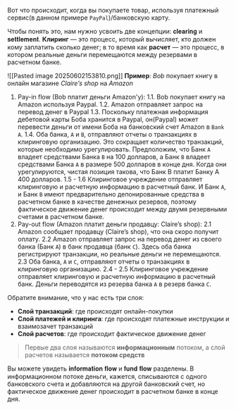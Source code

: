 
Вот что происходит, когда вы покупаете товар, используя платежный сервис(в данном примере `PayPal`)/банковскую карту.

Чтобы понять это, нам нужно усвоить две концепции: 𝐜𝐥𝐞𝐚𝐫𝐢𝐧𝐠 и 𝐬𝐞𝐭𝐭𝐥𝐞𝐦𝐞𝐧𝐭. **Клиринг** — это процесс, который вычисляет, кто должен кому заплатить
сколько денег; в то время как **расчет** — это процесс, в котором реальные деньги
перемещаются между резервами в расчетном банке.

![[Pasted image 20250602153810.png]]
**Пример**: *Bob* покупает книгу в онлайн магазине *Claire’s shop* на *Amazon*

1. Pay-in flow (Bob платит деньги Amazon'у):
	1.1.  Bob покупает книгу на Amazon используя Paypal.
	1.2.  Amazon отправляет запрос на перевод денег в Paypal
	1.3. Поскольку платежная информация дебетовой карты Боба хранится в Paypal, он(Paypal) может перевести деньги от имени Боба на банковский счет Amazon в `Bank A`.
	1.4. Оба банка, `A` и `B`, отправляют отчеты о транзакциях в клиринговую организацию. Это сокращает количество транзакций, которые необходимо урегулировать. Предположим, что Банк `A` владеет средствами Банка `B` на 100 долларов, а Банк `B` владеет средствами Банка `A` в размере 500 долларов в конце дня. Когда они урегулируются, чистая позиция такова, что Банк B платит Банку A 400 долларов.
	1.5 - 1.6 Клиринговое учреждение отправляет клиринговую и расчетную информацию в расчетный банк. И Банк `А`, и Банк `B` имеют предварительно депонированные средства в расчетном банке в качестве денежных резервов, поэтому фактическое движение денег происходит между двумя резервными счетами в расчетном банке.
2. Pay-out flow (Amazon платит деньги продавцу: Claire’s shop):
	2.1 Amazon сообщает продавцу (Claire’s shop), что она скоро получит оплату.
	2.2 Amazon отправляет запрос на перевод денег из своего банка (Банк `A`) в банк продавца (банк `C`). Здесь оба банка регистрируют транзакции, но реальные деньги не перемещаются.
	2.3 Оба банка, `А` и `С`, отправляют отчеты о транзакциях в клиринговую организацию.
	2.4 - 2.5 Клиринговое учреждение отправляет клиринговую и расчетную информацию в расчетный банк. Деньги переводятся из резерва банка `A` в резерв банка `C`.

Обратите внимание, что у нас есть три слоя:
- **Слой транзакций**: где происходят онлайн-покупки
- **Слой платежей и клиринга**: где происходят платежные инструкции и взаимозачет транзакций
- **Слой расчетов**: где происходит фактическое движение денег

> Первые два слоя называются **информационным** потоком, а слой расчетов называется **потоком средств**

Вы можете увидеть 𝐢𝐧𝐟𝐨𝐫𝐦𝐚𝐭𝐢𝐨𝐧 𝐟𝐥𝐨𝐰 и 𝐟𝐮𝐧𝐝 𝐟𝐥𝐨𝐰 разделены. В информационном потоке деньги, кажется, списываются с одного банковского счета и добавляются на другой банковский счет, но фактическое движение денег происходит в расчетном банке в конце дня.